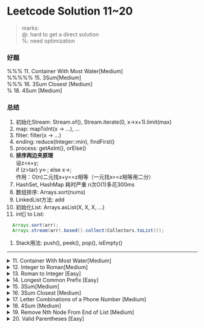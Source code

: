 # Leetcode Solution 11~20

> marks:  
> @: hard to get a direct solution  
> %: need optimization  

### 好题
%%% 11. Container With Most Water[Medium]  
%%%%% 15. 3Sum[Medium]  
%%% 16. 3Sum Closest [Medium]  
% 18. 4Sum [Medium]  


### 总结
1. 初始化Stream: Stream.of(), Stream.iterate(0, x->x+1).limit(max)
2. map: mapToInt(x -> ...), ...
3. filter: filter(x -> ...)
4. ending: reduce(Integer::min), findFirst()
5. process: getAsInt(), orElse()
1. **排序两边夹原理**  
设z=x+y;  
 if (z>tar) y<-; else x->;  
作用：O(n)二元找x+y==z相等（一元找x==z相等用二分）  
2. HashSet, HashMap 耗时严重 n次O(1)多花300ms
1. 数组排序: Arrays.sort(nums)
1. LinkedList方法: add
2. 初始化List<X>: Arrays.asList(X, X, X, ...)
1. int[] to List<int>:
  ```java
    Arrays.sort(arr);
    Arrays.stream(arr).boxed().collect(Collectors.toList());
  ```
1. Stack用法: push(), peek(), pop(), isEmpty()


<hr>

<details>
<summary>11. Container With Most Water[Medium]</summary>

## %%% 11. Container With Most Water[Medium]
###  思路
1. O(n^2)
2. 树状数组从后向前区间更新最高高度（覆盖），然后从前遍历；再反向计算，取最大值 O(nlogn)
3. 二叉搜索树 O(nlogn)
4. 双指针,两边夹 O(n)  
  首先考虑一个解[i,j], 我们需要确定这个范围内解的最大值  
  在范围减小时, 要使解更大, 唯一的优势就是墙壁高度  
  所以每次更新时, 贪心的保护最高墙壁  
  暂时只能这样解释了...  

### 要点
无

### 代码

```java
class Solution {
    public int maxArea(int[] height) {
        int l=0, r=height.length-1, ans=0;
        while (l<r){
            int area=Math.min(height[l], height[r])*(r-l);
            ans=Math.max(ans, area);
            if (height[l]<height[r]) l++;
            else r--;
        }return ans;
    }
}
```

</details>


<details>
<summary>12. Integer to Roman[Medium]</summary>

## 12. Integer to Roman[Medium]
###  思路
水题, 注意题意

### 要点
无

### 代码

```java
class Solution {
    private static String ans[]=new String[(int)4e3];
    private static Integer[] value={
        1, 4, 5, 9, 10,
        40, 50, 90, 100,
        400, 500, 900, 1000};
    private static String[] expr={
        "I", "IV", "V", "IX", "X",
        "XL", "L", "XC", "C",
        "CD", "D", "CM", "M"};
    
    public String intToRoman(int num) {
        return solve(num, value.length-1);
    }

    public String solve(int n, int ptr){
        if (ptr==-1) return "";
        if (ans[n]!=null) return ans[n];
        ans[n]=repeat(expr[ptr], n/value[ptr])+
            solve(n%value[ptr], ptr-1);
        return ans[n];
    }
    
    public String repeat(String s, int n){
        return new String(new char[n]).replace("\0", s);
    }
}
```

</details>


<details>
<summary>13. Roman to Integer [Easy]</summary>

## 13. Roman to Integer [Easy]
###  思路
水题, 注意题意

### 要点
无

### 代码

```java
class Solution {
    private static Map<Character, Integer> map=new HashMap();
    
    static{
        map.put('I', 1);
        map.put('V', 5);
        map.put('X', 10);
        map.put('L', 50);
        map.put('C', 100);
        map.put('D', 500);
        map.put('M', 1000);
    };
    
    public int romanToInt(String s) {
        int ans=0, len=s.length();
        for (int i=0; i<len; i++)
            if (i+1<len && map.get(s.charAt(i))<map.get(s.charAt(i+1)))
                ans-=map.get(s.charAt(i));
            else 
                ans+=map.get(s.charAt(i));
        return ans;
    }
}
```

</details>


<details>
<summary>14. Longest Common Prefix [Easy]</summary>

## 14. Longest Common Prefix [Easy]
###  思路
水题  
刚好用来写Stream

### 要点
1. 初始化Stream: Stream.of(), Stream.iterate(0, x->x+1).limit(max)
2. map: mapToInt(x -> ...), ...
3. filter: filter(x -> ...)
4. ending: reduce(Integer::min), findFirst()
5. process: getAsInt(), orElse()

### 代码

```java
// Stream version
// 47ms, 38MB
class Solution {
    public String longestCommonPrefix(String[] strs) {
        if (strs==null || strs.length==0) return "";
        int minlen=Stream.of(strs)
            .mapToInt(x -> x.length())
            .reduce(Integer::min)
            .getAsInt();
        int idx=Stream.iterate(0, x -> x+1).limit(0+minlen)
            .filter(x -> check(strs, x))
            .findFirst()
            .orElse(minlen);
        
        return strs[0].substring(0, idx);
    }
    
    public boolean check(String[] strs, int idx){
        return Stream.of(strs)
            .anyMatch(x -> x.charAt(idx)!=strs[0].charAt(idx));
    }
}

// Original
// 4ms, 39MB
class OriginalSolution {
    public String longestCommonPrefix(String[] strs) {
        if (strs==null || strs.length==0) return "";
        int idx=0, minlen=strs[0].length();
        for (String str: strs)
            minlen=Math.min(minlen, str.length());
        for (;idx<minlen; idx++)
            if (check(strs, idx)) break;
        return strs[0].substring(0, idx);
    }
    
    public boolean check(String[] strs, int idx){
        for (String str: strs)
            if (str.charAt(idx)!=strs[0].charAt(idx))
                return true;
        return false;
    }
}
```

</details>


<details>
<summary>15. 3Sum[Medium]</summary>

## %%%%% 15. 3Sum[Medium]
###  思路
1. O(n^3)
2. O(n^2logn): for^2 + binarySearch
3. O(n^2+nlogn+n) with a big constant:  
     取得两项和的map，然后遍历，最后去重  
4. O(n^2+nlogn+2n) with a small constant:  
     排序，得一个元素的对应下标map，若重复取最后  
     for^2 查找，插入HashSet  
5. O(n^2) with a smaller constant:  
     for x: 两边夹找y+z==-x  
     
### 要点
1. **排序两边夹原理**
设z=x+y;
 if (z>tar) y<-; else x->;
作用：O(n)二元找x+y==z相等（一元找x==z相等用二分）

2. HashSet, HashMap 耗时严重 n次O(1)多花300ms

### 代码

O(n^3) version
```java
class Solution{
    public List<List<Integer>> threeSum(int[] nums) {
        LinkedList<List<Integer>> ans=new LinkedList();
        
        Arrays.sort(nums);
        for (int i=0; i<nums.length; i++)
            if (i==0 || nums[i]!=nums[i-1]){
                int l=i+1, r=nums.length-1;
                while (l<r){
                    int sum=nums[l]+nums[r];
                    if (sum==-nums[i]){
                        ans.add(Arrays.asList(nums[i], nums[l], nums[r]));
                        while (l<r && nums[l]==nums[l+1]) l++;
                        while (l<r && nums[r]==nums[r-1]) r--;
                    }
                    if (sum>-nums[i]) r--;
                    else l++;
                }
            }
        return ans;
    } 
}
```

O(n^2+nlogn+n) with a small constant
```java
class Solution{
    public List<List<Integer>> threeSum(int[] nums) {
        Map<Integer, Integer> map=new HashMap();
        Set<List<Integer>> set=new HashSet();
        LinkedList<List<Integer>> ans=new LinkedList();
        
        Arrays.sort(nums);
        // if duplicated, use the last one
        for (int i=0; i<nums.length; i++)
            map.put(nums[i], i);
        
        for (int i=0; i<nums.length; i++)
            for (int j=i+1; j<nums.length; j++){
                int sum=nums[i]+nums[j];
                if (!map.containsKey(-sum)) continue;
                if (map.get(-sum)<=j) continue;
                set.add(Arrays.asList(nums[i], nums[j], nums[map.get(-sum)]));
            }
        
        for (List list: set)
            ans.add(list);
        return ans;
    }
}
```

O(n^2+nlogn) solution
```java
class Solution {
    
    public List<List<Integer>> threeSum(int[] nums) {
        Map<Integer, List<Pair>> map=new HashMap();
        Set<List<Integer>> set=new HashSet();
        ArrayList<List<Integer>> ans=new ArrayList();
        
        Arrays.sort(nums);
        for (int i=0; i<nums.length; i++){
            for (int j=i+1; j<nums.length; j++){
                int sum=nums[i]+nums[j];
                if (!map.containsKey(sum))
                    map.put(sum, new LinkedList<Pair>());       // O(1)
                
                List<Pair> list=map.get(sum);                   // O(1)
                list.add(new Pair(i, j));                       // O(1)?
            }
        }
        
        for (int i=0; i<nums.length; i++){
            if (!map.containsKey(-nums[i])) continue;
            for (Pair pair: map.get(-nums[i]))
                if (i>pair.y && i!=pair.x && i!=pair.y){
                    set.add(Arrays.asList(nums[pair.x], nums[pair.y], nums[i]));
                }
        }
        
        
        for (List<Integer> list: set)
            ans.add(list);
        
        return ans;
    }
    
    static class Pair{
        final int x, y;
        Pair(int x, int y){
            this.x=x;
            this.y=y;
        }
    }
}
```

</details>


<details>
<summary>16. 3Sum Closest [Medium]</summary>

## %%% 16. 3Sum Closest [Medium]
###  思路
1. O(n^3)
2. O(n^2logn) 二分
3. O(n^2) 双指针, 两边夹求最近, 因为这三道题都是双指针, 所以有点会用了

### 要点
1. 数组排序: Arrays.sort(nums)

### 代码

```java
class Solution {
    public int threeSumClosest(int[] nums, int target) {
        int ans=nums[0]+nums[1]+nums[2];
        Arrays.sort(nums);
        for (int i=0; i<nums.length; i++){
            int l=i+1, r=nums.length-1;
            while (l<r){
                int sum=nums[i]+nums[l]+nums[r];
                if (Math.abs(sum-target)<Math.abs(ans-target))
                    ans=sum;
                if (sum<target) l++;
                else r--;
            }
        }return ans;
    }
}
```

</details>


<details>
<summary>17. Letter Combinations of a Phone Number [Medium]</summary>

## 17. Letter Combinations of a Phone Number [Medium]
###  思路
水题, 递归

### 要点
1. LinkedList方法: add
2. 初始化List<X>: Arrays.asList(X, X, X, ...)

### 代码

```java
class Solution {
    private String template="abcdefghijklmnopqrstuvwxyz";
    
    public List<String> letterCombinations(String digits) {
        if (digits.equals("")) return new ArrayList<String>();
        return solve(digits, 0);
    }
    
    private List<String> solve(String digits, int ptr){
        if (ptr==digits.length()) return Arrays.asList("");
        List<String> tmp=solve(digits, ptr+1), ans=new LinkedList();
        int num=digits.charAt(ptr)-'2', n=(num+2==9||num+2==7)?4:3;
        int offset=(num+2==9||num+2==8)?1:0;
        for (String str: tmp){
            for (int i=offset; i<n+offset; i++)
                ans.add(template.charAt(i+num*3)+str);
        }return ans;
    }
}
```

</details>


<details>
<summary>18. 4Sum [Medium]</summary>

## % 18. 4Sum [Medium]
###  思路
1. O(n^2+nlogn) with big constant:  
     map+set  
2. O(n^3) with optimization:  
     for^2 双指针, 两边夹, 主要考虑一下双指针解法  

### 要点
1. int[] to List<int>:
  ```java
    Arrays.sort(arr);
    Arrays.stream(arr).boxed().collect(Collectors.toList());
  ```

### 代码

```java
class Solution {
    public List<List<Integer>> fourSum(int[] nums, int target) {
        int n=nums.length, size=0;
        int[] pre=new int[n*(n-1)/2];
        int[] pos=new int[n*(n-1)/2];
        Map<Integer, List<Integer>> map=new HashMap();
        Set<List<Integer>> set=new HashSet();
        LinkedList<List<Integer>> ans=new LinkedList();
        
        for (int i=0; i<n; i++)
            for (int j=i+1; j<n; j++){
                int sum=nums[i]+nums[j];
                pre[size]=i;
                pos[size++]=j;
                
                if (!map.containsKey(sum))
                    map.put(sum, new LinkedList());
                map.get(sum).add(size-1);
            }
        
        for (int i=0; i<n; i++)
            for (int j=i+1; j<n; j++){
                int rest=target-nums[i]-nums[j];
                if (!map.containsKey(rest)) continue;
                for (Integer ptr: map.get(rest))
                    if (i!=pre[ptr] && i!=pos[ptr] &&
                        j!=pre[ptr] && j!=pos[ptr]){
                        int[] l={nums[i], nums[j], nums[pre[ptr]], nums[pos[ptr]]};
                        Arrays.sort(l);
                        set.add(Arrays
                                .stream(l)
                                .boxed()
                                .collect(Collectors.toList()));
                    }
            }
        
        
        for (List<Integer> list: set)
            ans.add(list);
        
        return ans;
    }
}
```

</details>


<details>
<summary>19. Remove Nth Node From End of List [Medium]</summary>

## 19. Remove Nth Node From End of List [Medium]
###  思路
水题  
优化:  
  可以在第一个指针走了n个元素后, 在起一个指针, 等第一个结束了之后, 删除后一个指针的元素.  
  然而对复杂度没有提升, 而且有人说这是个很好的优化, 我说简直扯淡好吧  
  
### 要点
无

### 代码

```java
/**
 * Definition for singly-linked list.
 * public class ListNode {
 *     int val;
 *     ListNode next;
 *     ListNode(int x) { val = x; }
 * }
 */
class Solution {
    public ListNode removeNthFromEnd(ListNode head, int n) {
        int len=0;
        ListNode tmp=head;
        
        while (tmp!=null){
            len++;
            tmp=tmp.next;
        }

        if (n==len) return head.next;
        
        tmp=head;
        for (int i=0; i<len-n-1; i++)
            tmp=tmp.next;
        tmp.next=tmp.next.next;
        
        return head;
    }
}
```

</details>

<details>
<summary>20. Valid Parentheses [Easy]</summary>

## 20. Valid Parentheses [Easy]
###  思路
水题, 栈

### 要点
1. Stack用法: push(), peek(), pop(), isEmpty()

### 代码

```java
class Solution {
    private static Map<Character, Character> map=new HashMap();
    static{
        map.put('(', ')');
        map.put('{', '}');
        map.put('[', ']');
    }
    
    public boolean isValid(String s) {
        Stack<Character> sta=new Stack();
        int len=s.length();
        
        for (int i=0; i<len; i++){
            if (map.containsKey(s.charAt(i))) sta.push(s.charAt(i));
            else{
                if (!sta.isEmpty() && s.charAt(i)==map.get(sta.peek())) sta.pop();
                else return false;
            }
        }
        
        if (sta.isEmpty())
            return true;
        return false;
    }
}
```

</details>

